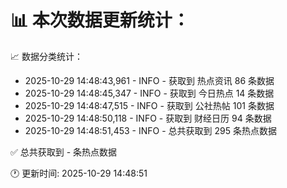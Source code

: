 📊 本次数据更新统计：
==========================

📈 数据分类统计：
- 2025-10-29 14:48:43,961 - INFO - 获取到 热点资讯 86 条数据
- 2025-10-29 14:48:45,347 - INFO - 获取到 今日热点 14 条数据
- 2025-10-29 14:48:47,515 - INFO - 获取到 公社热帖 101 条数据
- 2025-10-29 14:48:50,118 - INFO - 获取到 财经日历 94 条数据
- 2025-10-29 14:48:51,453 - INFO - 总共获取到 295 条热点数据

✅ 总共获取到 - 条热点数据

🕐 更新时间: 2025-10-29 14:48:51
